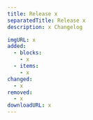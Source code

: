 ```yaml
---
title: Release x
separatedTitle: Release x
description: x Changelog

imgURL: x
added:
  - blocks:
    - x
  - items:
    - x
changed:
  - x
removed:
  - x
downloadURL: x
---
```

